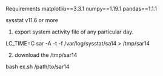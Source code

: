 Requirements
matplotlib==3.3.1
numpy==1.19.1
pandas==1.1.1

sysstat v11.6 or more

1) export system activity file of any particular day.

LC_TIME=C sar -A -t -f /var/log/sysstat/sa14 > /tmp/sar14

2) download the /tmp/sar14

bash ex.sh /path/to/sar14

